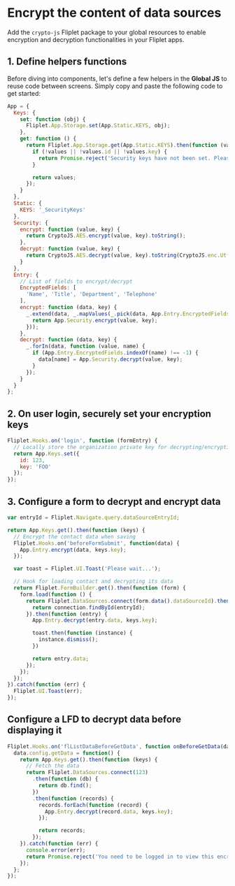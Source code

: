 # Encrypt the content of data sources

Add the `crypto-js` Fliplet package to your global resources to enable encryption and decryption functionalities in your Fliplet apps.

## 1. Define helpers functions

Before diving into components, let's define a few helpers in the **Global JS** to reuse code between screens. Simply copy and paste the following code to get started:

```js
App = {
  Keys: {
    set: function (obj) {
      Fliplet.App.Storage.set(App.Static.KEYS, obj);
    },
    get: function () {
      return Fliplet.App.Storage.get(App.Static.KEYS).then(function (values) {
        if (!values || !values.id || !values.key) {
          return Promise.reject('Security keys have not been set. Please make sure you\'re logged in before performing this action.');
        }

        return values;
      });
    }
  },
  Static: {
    KEYS: '_SecurityKeys'
  },
  Security: {
    encrypt: function (value, key) {
      return CryptoJS.AES.encrypt(value, key).toString();
    },
    decrypt: function (value, key) {
      return CryptoJS.AES.decrypt(value, key).toString(CryptoJS.enc.Utf8);
    }
  },
  Entry: {
    // List of fields to encrypt/decrypt
    EncryptedFields: [
      'Name', 'Title', 'Department', 'Telephone'
    ],
    encrypt: function (data, key) {
      _.extend(data, _.mapValues(_.pick(data, App.Entry.EncryptedFields), function (value) {
        return App.Security.encrypt(value, key);
      }));
    },
    decrypt: function (data, key) {
      _.forIn(data, function (value, name) {
        if (App.Entry.EncryptedFields.indexOf(name) !== -1) {
          data[name] = App.Security.decrypt(value, key);
        }
      });
    }
  }
};
```

## 2. On user login, securely set your encryption keys

```js
Fliplet.Hooks.on('login', function (formEntry) {
  // Locally store the organization private key for decrypting/encrypting data
  return App.Keys.set({
    id: 123,
    key: 'FOO'
  });
});
````

## 3. Configure a form to decrypt and encrypt data

```js
var entryId = Fliplet.Navigate.query.dataSourceEntryId;

return App.Keys.get().then(function (keys) {
  // Encrypt the contact data when saving
  Fliplet.Hooks.on('beforeFormSubmit', function(data) {
    App.Entry.encrypt(data, keys.key);
  });

  var toast = Fliplet.UI.Toast('Please wait...');

  // Hook for loading contact and decrypting its data
  return Fliplet.FormBuilder.get().then(function (form) {
    form.load(function () {
      return Fliplet.DataSources.connect(form.data().dataSourceId).then(function (connection) {
        return connection.findById(entryId);
      }).then(function (entry) {
        App.Entry.decrypt(entry.data, keys.key);

        toast.then(function (instance) {
          instance.dismiss();
        })

        return entry.data;
      });
    });
  });
}).catch(function (err) {
  Fliplet.UI.Toast(err);
});

```

## Configure a LFD to decrypt data before displaying it

```js
Fliplet.Hooks.on('flListDataBeforeGetData', function onBeforeGetData(data) {
  data.config.getData = function() {
    return App.Keys.get().then(function (keys) {
      // Fetch the data
      return Fliplet.DataSources.connect(123)
        .then(function (db) {
          return db.find();
        })
        .then(function (records) {
          records.forEach(function (record) {
            App.Entry.decrypt(record.data, keys.key);
          });

          return records;
        });
    }).catch(function (err) {
      console.error(err);
      return Promise.reject('You need to be logged in to view this encrypted list. ' + err);
    });
  };
});
```
